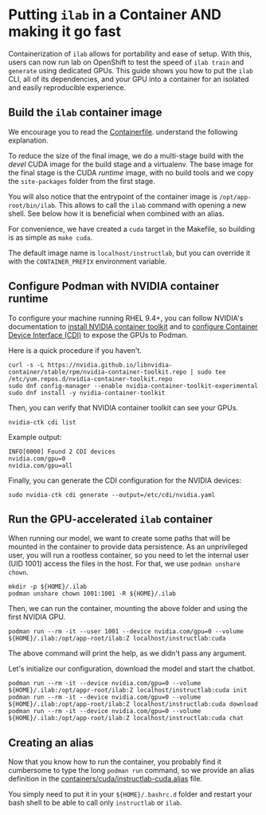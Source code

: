 # Putting `ilab` in a Container AND making it go fast

Containerization of `ilab` allows for portability and ease of setup. With this,
users can now run lab on OpenShift to test the speed of `ilab train` and `generate`
using dedicated GPUs. This guide shows you how to put the `ilab` CLI, all of its
dependencies, and your GPU into a container for an isolated and easily reproducible
experience.

## Build the `ilab` container image

We encourage you to read the [Containerfile](../containers/cuda/Containerfile).
understand the following explanation.

To reduce the size of the final image, we do a multi-stage build with the _devel_
CUDA image for the build stage and a virtualenv. The base image for the final
stage is the CUDA _runtime_ image, with no build tools and we copy the `site-packages`
folder from the first stage.

You will also notice that the entrypoint of the container image is `/opt/app-root/bin/ilab`.
This allows to call the `ilab` command with opening a new shell. See below how it
is beneficial when combined with an alias.

For convenience, we have created a `cuda` target in the Makefile, so building is
as simple as `make cuda`.

The default image name is `localhost/instructlab`, but you can override it with
the `CONTAINER_PREFIX` environment variable.

## Configure Podman with NVIDIA container runtime

To configure your machine running RHEL 9.4+, you can follow NVIDIA's documentation to
[install NVIDIA container toolkit](https://docs.nvidia.com/datacenter/cloud-native/container-toolkit/latest/install-guide.html#installing-with-yum-or-dnf)
and to [configure Container Device Interface (CDI)](https://docs.nvidia.com/datacenter/cloud-native/container-toolkit/latest/cdi-support.html)
to expose the GPUs to Podman.

Here is a quick procedure if you haven't.

```shell
curl -s -L https://nvidia.github.io/libnvidia-container/stable/rpm/nvidia-container-toolkit.repo | sudo tee /etc/yum.repos.d/nvidia-container-toolkit.repo
sudo dnf config-manager --enable nvidia-container-toolkit-experimental
sudo dnf install -y nvidia-container-toolkit
```

Then, you can verify that NVIDIA container toolkit can see your GPUs.

```shell
nvidia-ctk cdi list
```

Example output:

```shell
INFO[0000] Found 2 CDI devices
nvidia.com/gpu=0
nvidia.com/gpu=all
```

Finally, you can generate the CDI configuration for the NVIDIA devices:

```shell
sudo nvidia-ctk cdi generate --output=/etc/cdi/nvidia.yaml
```

## Run the GPU-accelerated `ilab` container

When running our model, we want to create some paths that will be mounted in
the container to provide data persistence. As an unprivileged user, you will
run a rootless container, so you need to let the internal user (UID 1001)
access the files in the host. For that, we use `podman unshare chown`.

```shell
mkdir -p ${HOME}/.ilab
podman unshare chown 1001:1001 -R ${HOME}/.ilab
```

Then, we can run the container, mounting the above folder and using the first
NVIDIA GPU.

```shell
podman run --rm -it --user 1001 --device nvidia.com/gpu=0 --volume ${HOME}/.ilab:/opt/app-root/ilab:Z localhost/instructlab:cuda
```

The above command will print the help, as we didn't pass any argument.

Let's initialize our configuration, download the model and start the chatbot.

```
podman run --rm -it --device nvidia.com/gpu=0 --volume ${HOME}/.ilab:/opt/appr-root/ilab:Z localhost/instructlab:cuda init
podman run --rm -it --device nvidia.com/gpu=0 --volume ${HOME}/.ilab:/opt/app-root/ilab:Z localhost/instructlab:cuda download
podman run --rm -it --device nvidia.com/gpu=0 --volume ${HOME}/.ilab:/opt/app-root/ilab:Z localhost/instructlab:cuda chat
```

## Creating an alias

Now that you know how to run the container, you probably find it cumbersome
to type the long `podman run` command, so we provide an alias definition in
the [containers/cuda/instructlab-cuda.alias](../containers/cuda/instructlab-cuda.alias)
file.

You simply need to put it in your `${HOME}/.bashrc.d` folder and restart your
bash shell to be able to call only `instructlab` or `ilab`.
